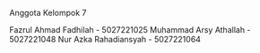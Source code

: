 Anggota Kelompok 7

Fazrul Ahmad Fadhilah - 5027221025
Muhammad Arsy Athallah - 5027221048
Nur Azka Rahadiansyah - 5027221064
